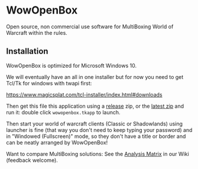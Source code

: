 # WowOpenBox

Open source, non commercial use software for MultiBoxing World of Warcraft within the rules.

## Installation

WowOpenBox is optimized for Microsoft Windows 10.

We will eventually have an all in one installer but for now you need to get Tcl/Tk for windows with twapi first:

https://www.magicsplat.com/tcl-installer/index.html#downloads

Then get this file this application using a [release](https://github.com/WowOpenBox/WowOpenBox/releases) zip, or the [latest zip](https://github.com/WowOpenBox/WowOpenBox/archive/main.zip) and run it: double click `wowopenbox.tkapp` to launch.

Then start your world of warcraft clients (Classic or Shadowlands) using launcher is fine (that way you don't need to keep typing your password) and in "Windowed (Fullscreen)" mode, so they don't have a title or border and can be neatly arranged by WowOpenBox!


Want to compare MultiBoxing solutions: See the [Analysis Matrix](https://github.com/WowOpenBox/WowOpenBox/wiki/compare) in our Wiki (feedback welcome).
